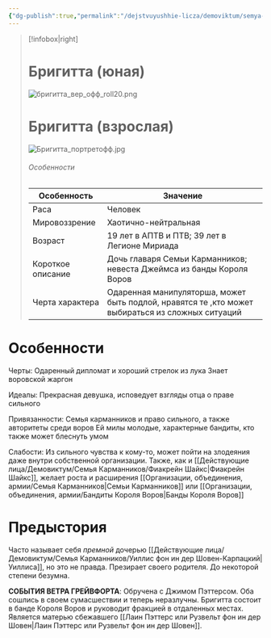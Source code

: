 ```yaml
---
{"dg-publish":true,"permalink":"/dejstvuyushhie-licza/demoviktum/semya-karmannikov/brigitta-fon-in-der-shoven-karpaczkaya/","dgPassFrontmatter":true}
---
```


> [!infobox|right]
> # Бригитта (юная)
> ![бригитта_вер_офф_roll20.png](/img/user/%D0%98%D0%B7%D0%BE%D0%B1%D1%80%D0%B0%D0%B6%D0%B5%D0%BD%D0%B8%D1%8F/%D0%B1%D1%80%D0%B8%D0%B3%D0%B8%D1%82%D1%82%D0%B0_%D0%B2%D0%B5%D1%80_%D0%BE%D1%84%D1%84_roll20.png)
> # Бригитта (взрослая)
> ![Бригитта_портретофф.jpg](/img/user/%D0%98%D0%B7%D0%BE%D0%B1%D1%80%D0%B0%D0%B6%D0%B5%D0%BD%D0%B8%D1%8F/%D0%91%D1%80%D0%B8%D0%B3%D0%B8%D1%82%D1%82%D0%B0_%D0%BF%D0%BE%D1%80%D1%82%D1%80%D0%B5%D1%82%D0%BE%D1%84%D1%84.jpg)
> ###### Особенности
> | Особенность | Значение |
> | ---- | ---- |
> | Раса | Человек |
> | Мировоззрение | Хаотично-нейтральная |
> | Возраст | 19 лет в АПТВ и ПТВ; 39 лет в Легионе Мириада|
> | Короткое описание |Дочь главаря Семьи Карманников; невеста Джеймса из банды Короля Воров|
> | Черта характера |Одаренная манипуляторша, может быть подлой, нравятся те ,кто может выбираться из сложных ситуаций|


# Особенности

Черты:
Одаренный дипломат и хороший стрелок из лука
Знает воровской жаргон

Идеалы:
Прекрасная девушка, исповедует взгляды отца о праве сильного

Привязанности:
Семья карманников и право сильного, а также авторитеты среди воров
Ей милы молодые, характерные бандиты, кто также может блеснуть умом

Слабости:
Из сильного чувства к кому-то, может пойти на злодеяния даже внутри собственной организации. 
Также, как и [[Действующие лица/Демовиктум/Семья Карманников/Фиакрейн Шайкс\|Фиакрейн Шайкс]], желает роста и расширения [[Организации, объединения, армии/Семья Карманников\|Семьи Карманников]] или [[Организации, объединения, армии/Бандиты Короля Воров\|Банды Короля Воров]]

# Предыстория

Часто называет себя *премной* дочерью [[Действующие лица/Демовиктум/Семья Карманников/Уиллис фон ин дер Шовен-Карпацкий\|Уиллиса]], но это не правда.
Презирает своего родителя. До некоторой степени безумна. 

**СОБЫТИЯ ВЕТРА ГРЕЙВФОРТА**:
Обручена с Джимом Пэттерсом. Оба сошлись в своем сумасшествии и теперь неразлучны. Бригитта состоит в банде Короля Воров и руководит фракцией в отдаленных местах. Является матерью сбежавшего [[Лаин Пэттерс или Рузвельт фон ин дер Шовен\|Лаин Пэттерс или Рузвельт фон ин дер Шовен]].